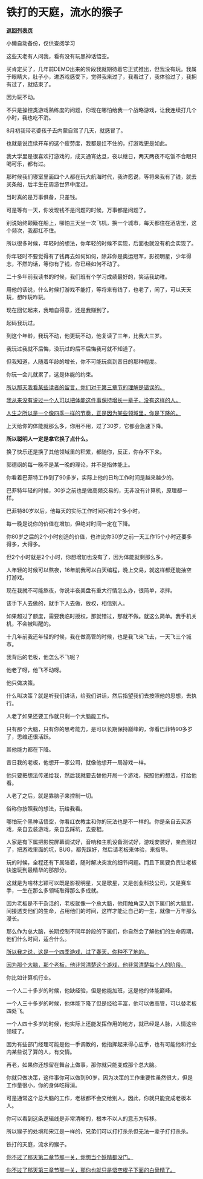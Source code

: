 # 铁打的天庭，流水的猴子

[**返回列表页**](/gzh/记忆承载3)

小懒自动备份，仅供查阅学习

这些天老有人问我，看有没有玩黑神话悟空。

买肯定买了，几年前DEMO出来的阶段我就期待着它正式推出，但我没有玩。我属于眼睛大，肚子小，进游戏感受下，觉得我来过了，我看过了，我体验过了，我拥有过了，就结束了。  

因为玩不动。  

不只是操控类游戏熟练度的问题，你现在哪怕给我一个战略游戏，让我连续打几个小时，我也吃不消。

8月初我带老婆孩子去内蒙自驾了几天，就感冒了。

也就是说连续开车的这个疲劳度，我都是扛不住的，打游戏更是如此。  

我大学里是很喜欢打游戏的，成天通宵达旦，夜以继日，两天两夜不吃饭不合眼只喝可乐，都有过。  

那时候我们寝室里面四个人都在玩大航海时代，我许愿说，等将来我有了钱，就去买条船，后半生在周游世界中度过。  

当时真的是万事俱备，只差钱。

可是等有一天，你发现钱不是问题的时候，万事都是问题了。  

别说始终颠簸在船上，哪怕三天坐一次飞机，换一个城市，每天都住在酒店里，这个频次，我都扛不住。

所以很多时候，年轻时的想法，你年轻的时候不实现，后面也就没有机会实现了。

你年轻时不要觉得有了钱再去如何如何，除非你是奥运冠军，影视明星，少年得志，不然的话，等你有了钱，你已经如何不动了。

二十多年前我读书的时候，我们班有个学习成绩最好的，笑话我幼稚。  

用他的话说，什么时候打游戏不能打，等将来有钱了，也老了，闲了，可以天天玩，想咋玩咋玩。

现在回忆起来，我暗自得意，还是我赚到了。

起码我玩过。

到这个年龄，我玩不动，他更玩不动，他复读了三年，比我大三岁。  

我玩过我就不后悔，没玩过的后不后悔我可就不知道了。

但我知道，人随着年龄的增长，你不可能玩疯到昔日的那种程度。

你玩一会儿就累了，这是体能的约束。  

[所以那天我看某些读者的留言，你们对于第三章节的理解是错误的。  
](http://mp.weixin.qq.com/s?__biz=Mzg4MTg2MzU3Mg==&mid=2247484415&idx=1&sn=a31e35d5e3a48ce9e35c7e08f85373e7&chksm=cf5e3d04f829b41231810ae4431de8ca79300ff0a5ca21162b741e3db3b3c38b2f7fa7ba554e&scene=21#wechat_redirect)

[我从来没有说过一个人可以把体能这件事保持增长一辈子，没有这样的人。  
](http://mp.weixin.qq.com/s?__biz=Mzg4MTg2MzU3Mg==&mid=2247484415&idx=1&sn=a31e35d5e3a48ce9e35c7e08f85373e7&chksm=cf5e3d04f829b41231810ae4431de8ca79300ff0a5ca21162b741e3db3b3c38b2f7fa7ba554e&scene=21#wechat_redirect)

[人生之所以是一个像四季一样的节奏，正是因为某些领域里，你是下降的。](http://mp.weixin.qq.com/s?__biz=Mzg4MTg2MzU3Mg==&mid=2247484415&idx=1&sn=a31e35d5e3a48ce9e35c7e08f85373e7&chksm=cf5e3d04f829b41231810ae4431de8ca79300ff0a5ca21162b741e3db3b3c38b2f7fa7ba554e&scene=21#wechat_redirect)  

上天给你的体能就那么多，你用不用，过了30岁，它都会急速下降。  

 **所以聪明人一定是拿它换了点什么。**

换了快乐还是换了其他领域里的积累，都随你，反正，你存不下来。

郭德纲的每一晚不是某一晚的理论，并不是指体能上。

你看着巴菲特工作到了90多岁，实际上他的日均工作时间是越来越少的。

巴菲特年轻的时候，30岁之前也是做高频交易的，无非没有计算机，原理都一样。

巴菲特80岁以后，他每天的实际工作时间只有2个多小时。

每一晚是说你的价值在增加，但绝对时间一定在下降。

你80岁之后的2个小时创造的价值，也许比你30岁之前一天工作15个小时还要多得多，大得多。

但2个小时就是2个小时，你想增加也没有了，因为体能就剩那么多。

人年轻的时候可以熬夜，16年前我可以白天编程，晚上交易，就这样都还能抽空打游戏。

现在我就不可能熬夜，你说半夜美盘有重大行情怎么办，很简单，凉拌。  

该手下人去做的，就手下人去做，放权，相信别人。  

如果超过了额度，需要我临时授权，那就错过，那就不做。就这么简单。我手机关机，不会被叫醒的。

十几年前我还年轻的时候，我在做高管的时候，也是我飞来飞去，一天飞三个城市。  

我背后的老板，他怎么不飞呢？

他老了呀，他飞不动呀。  

他只做决策。

什么叫决策？就是听我们讲话，给我们讲话，然后指望我们去按照他的思想，去执行。

人老了如果还要工作就只剩一个大脑能工作。

只有那个大脑，只有你的思考能力，是可以长期保持巅峰的，你看巴菲特90多岁了，思维还很活跃。  

其他能力都在下降。

昔日我的老板，他想开一家公司，就像他想开一局游戏一样。  

他只要把想法传递给我，然后我就要去替他开局一个游戏，按照他的想法，打给他看。

人老了之后，就是靠脑子来控制一切。  

俗称你按照我的想法，玩给我看。  

哪怕玩个黑神话悟空，你看红衣教主和你的玩法也是不一样的。你是亲自去买游戏，亲自去装游戏，亲自去踩坑，去耍棍。

人家是有下属把影院屏幕调试好，音响和主机设备测试好，游戏安装好，亲自测过了，把游戏里面的坑，BUG，都先踩好，然后请老板来体验，来指导。

玩的时候，全程还有下属陪着，随时解决突发的细节问题。而且下属要负责让老板快速玩到最精华的那部分。

这就是为啥林志颖可以既是影视明星，又是歌星，又是创业科技公司，又是赛车手，一生在那么多领域取得那么多成就。

因为老板是不干杂活的，老板就像一个总大脑，他用触角深入到下属们的大脑里，间接透支他们的生命，占用他们的时间，这样才能让自己的一生，就像一万年那么漫长。

那么作为总大脑，长期控制不同年龄段的下属们，你自然会了解他们的生命周期，他们什么时间，适合什么。

[所以我才说，这是一个四季游戏，过了春天，你种不了地的。  
](http://mp.weixin.qq.com/s?__biz=Mzg4MTg2MzU3Mg==&mid=2247484415&idx=1&sn=a31e35d5e3a48ce9e35c7e08f85373e7&chksm=cf5e3d04f829b41231810ae4431de8ca79300ff0a5ca21162b741e3db3b3c38b2f7fa7ba554e&scene=21#wechat_redirect)

[因为那个大脑，那个老板，他非常清楚这个游戏，他非常清楚每个人的阶段。](http://mp.weixin.qq.com/s?__biz=Mzg4MTg2MzU3Mg==&mid=2247484415&idx=1&sn=a31e35d5e3a48ce9e35c7e08f85373e7&chksm=cf5e3d04f829b41231810ae4431de8ca79300ff0a5ca21162b741e3db3b3c38b2f7fa7ba554e&scene=21#wechat_redirect)  

你比如计算机行业。

一个人二十多岁的时候，他缺经验，但是他能加班，这是他的体能巅峰。  

一个人三十多岁的时候，他体能下降了但是经验丰富，他可以做高管，可以替老板四处飞。

一个人四十多岁的时候，他实际上还能发挥作用的地方，就已经是人脉，人情这些领域了。

因为有些部门经理可能是他一手调教的，他指挥起来得心应手，也有可能他和行业内某些说了算的人，有交情。

再老，如果你还想留在舞台上做事，那你就只能变成那个总大脑。  

你就只做决策，这件事你可以做到90岁，因为决策的工作重要性虽然很大，但是工作量很小，你的身体吃得消。

可是通常这个总大脑的工作，老板都不会交给别人，因此，你就只能变成老板本人。  

你可以看到这条逻辑线是非常清晰的，根本不以人的意志为转移。  

所以猴子的处境和宋江是一样的，兄弟们可以打打杀杀但无法一辈子打打杀杀。

铁打的天庭，流水的猴子。  

[你不过了那天第二章节那一关，你想当个妖精都没门。](http://mp.weixin.qq.com/s?__biz=Mzg4MTg2MzU3Mg==&mid=2247484415&idx=1&sn=a31e35d5e3a48ce9e35c7e08f85373e7&chksm=cf5e3d04f829b41231810ae4431de8ca79300ff0a5ca21162b741e3db3b3c38b2f7fa7ba554e&scene=21#wechat_redirect)

[你不过了那天第三章节那一关，那你也就只是悟空棍子下面的白骨精了。](http://mp.weixin.qq.com/s?__biz=Mzg4MTg2MzU3Mg==&mid=2247484415&idx=1&sn=a31e35d5e3a48ce9e35c7e08f85373e7&chksm=cf5e3d04f829b41231810ae4431de8ca79300ff0a5ca21162b741e3db3b3c38b2f7fa7ba554e&scene=21#wechat_redirect)

